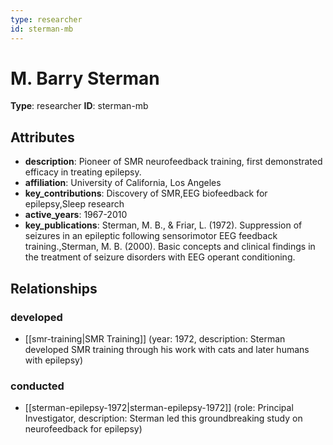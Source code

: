 ```yaml
---
type: researcher
id: sterman-mb
---
```


# M. Barry Sterman

**Type**: researcher
**ID**: sterman-mb

## Attributes

- **description**: Pioneer of SMR neurofeedback training, first demonstrated efficacy in treating epilepsy.
- **affiliation**: University of California, Los Angeles
- **key_contributions**: Discovery of SMR,EEG biofeedback for epilepsy,Sleep research
- **active_years**: 1967-2010
- **key_publications**: Sterman, M. B., & Friar, L. (1972). Suppression of seizures in an epileptic following sensorimotor EEG feedback training.,Sterman, M. B. (2000). Basic concepts and clinical findings in the treatment of seizure disorders with EEG operant conditioning.

## Relationships

### developed

- [[smr-training|SMR Training]] (year: 1972, description: Sterman developed SMR training through his work with cats and later humans with epilepsy)

### conducted

- [[sterman-epilepsy-1972|sterman-epilepsy-1972]] (role: Principal Investigator, description: Sterman led this groundbreaking study on neurofeedback for epilepsy)

